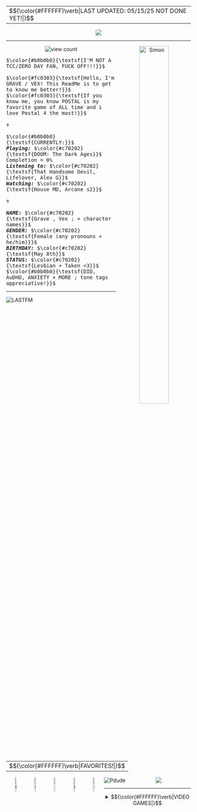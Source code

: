 
<div align="center">
<table>
<tr>
  <td>$${\color{#FFFFFF}\verb|LAST UPDATED: 05/15/25 NOT DONE YET!|}$$</td>
</tr>
</table>

![](https://64.media.tumblr.com/549f3609cec3c5d0f069f653af3a148e/6869b527f3370e87-38/s2048x3072/ceec0c035a21a99f8fcb7cb76c47ec18872727a5.pnj)

<hr>
<img src="https://64.media.tumblr.com/4911cc8881c4b3919135f070714ba0a1/581d3029efd2f724-d2/s500x750/29cf54084d51db51a5f4912ddbb145fd03469b0e.pnj" width="40%" height="50%" align="right" alt="Simon" title="Art by SKELTRR">

 <img src="https://komarev.com/ghpvc/?username=vexuliii&color=780F0F&amp;label=Monsters+Killed:" align="center" alt="view count" title="I see youuu"></a>


<p align="left"> <kbd>$\color{#b0b0b0}{\textsf{I'M NOT A TCC/ZERO DAY FAN, FUCK OFF!!!}}$<br><br>$\color{#fc0303}{\textsf{Hello, I'm GRAVE / VEX! This ReadMe is to get to know me better!}}$<br>$\color{#fc0303}{\textsf{If you know me, you know POSTAL is my favorite game of ALL time and i love Postal 4 the most!}}$<br><br>♰<br><br>$\color{#b0b0b0}{\textsf{CURRENTLY:}}$<br><i><b>Playing:</i></b> $\color{#c70202}{\textsf{DOOM: The Dark Ages}}$ Completion = 0%<br><b><i>Listening to:</i></b> $\color{#c70202}{\textsf{That Handsome Devil, Lifelover, Alex G}}$<br><b><i>Watching:</i></b> $\color{#c70202}{\textsf{House MD, Arcane s2}}$ <br><br>♰<br><br><b><i>NAME:</i></b> $\color{#c70202}{\textsf{Grave , Vex ; + character names}}$ <br><b><i>GENDER:</i></b> $\color{#c70202}{\textsf{Female (any pronouns + he/him)}}$ <br><b><i>BIRTHDAY:</i></b> $\color{#c70202}{\textsf{May 8th}}$ <br><b><i>STATUS:</i></b> $\color{#c70202}{\textsf{Lesbian + Taken <3}}$ <br> $\color{#b0b0b0}{\textsf{DID, AuDHD, ANXIETY + MORE ; tone tags appreciative!}}$&nbsp;</kbd> 

<hr> 

<a href="https://www.last.fm/user/Vexulii"><img src="https://lastfm-recently-played.vercel.app/api?user=Vexulii&footer_style=compact_stats&count=1&width=500&loved=true&header_style=none&bg_color=780F0F" align="left" alt="LASTFM" title="Hey, thats some good tunes!"></a>


<br>

<table>
<tr>
  <td>$${\color{#FFFFFF}\verb|FAVORITES!|}$$</td>
</tr>
</table>

<!---IM SO CONFUSED SOMEONE SAVE ME-->

<a href="https://open.spotify.com/track/57CsspUUBt5A65WRgywR7f?si=dcfabf75d2744ff1"><img src="https://64.media.tumblr.com/6aba530459a41cd9b617a6fd5a8ed418/27c7f397606aef4d-69/s540x810/b133da597212dcbadc6ef5dc5a096c70893685d9.pnj" width="10%" height="10%" align="left" alt="LASTFM" title="Gone Postal - A Fall To Break"></a>
<a href="https://open.spotify.com/track/05NpeTQWnzXS1d8ZqL4YFZ?si=4fdb62036198419f"><img src="https://64.media.tumblr.com/6c8f2f5032596426737a5e9e5c994147/27c7f397606aef4d-aa/s400x600/e43653579d54e975c84ce6f7365a948698951242.pnj" width="10%" height="10%" align="left" alt="LASTFM" title="Twisted Transistor - Korn"></a>
<a href="https://open.spotify.com/track/3faORyOXd3nhvEAXzleLDb?si=6ea637414dd84591"><img src="https://64.media.tumblr.com/1032d2ff68e947693a4ddedca7bf5d92/27c7f397606aef4d-93/s400x600/440fdd49d079d786a25bb5a8069433db3f4cf25c.pnj" width="10%" height="10%" align="left" alt="LASTFM" title="Lifelover - En Man I Sina Sämsta År"></a>
<a href="https://open.spotify.com/track/33yAEqzKXexYM3WlOYtTfQ?si=a5fb5dd3eee248e4"><img src="https://64.media.tumblr.com/f0c4a57f7239c3d67766fa2cb92a7a83/27c7f397606aef4d-23/s400x600/a693a438d4de9124be13a1943fac93fe3a347ac7.pnj" width="10%" height="10%" align="left" alt="LASTFM" title="D.A.N.C.E - Justice"></a>
<a href="https://open.spotify.com/track/1R2S07B6YqebXf3SbDK0dR?si=0229893360bd4bd5"><img src="https://64.media.tumblr.com/68059f2098b872f88310da2878c2db38/27c7f397606aef4d-d1/s400x600/6c04ff3528ebf671ca951983e468cb6da8b8e669.pnj" width="10%" height="10%" align="left" alt="LASTFM" title="1937 Statepark - Car Seat Headrest"></a>


<img src="https://64.media.tumblr.com/f1d2ddf8c02a573531daa29cbb134720/448de2f235b8fcbe-70/s500x750/b40b73a25b67d08b5cec03cc0af7de6e586a5c75.pnj" align="left" alt="Pdude" title="Art by SKELTRR"></a>

![](https://64.media.tumblr.com/4a23c70ce509cb5a9f49076404080dc4/bcacc40a1d590621-1b/s250x400/059849980656eaf47f0f3252844c94a5b6ec0cf7.gifv)
<hr>

<details>
<summary> <td>$${\color{#FFFFFF}\verb|VIDEO GAMES|}$$</td></summary>
